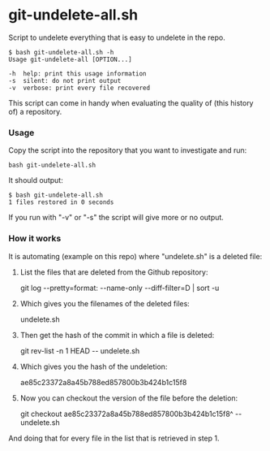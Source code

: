 # git-undelete-all.sh

Script to undelete everything that is easy to undelete in the repo.

    $ bash git-undelete-all.sh -h
    Usage git-undelete-all [OPTION...]

    -h  help: print this usage information
    -s  silent: do not print output
    -v  verbose: print every file recovered
    
This script can come in handy when evaluating the quality of (this history of) a repository.

### Usage

Copy the script into the repository that you want to investigate and run:

    bash git-undelete-all.sh

It should output:

    $ bash git-undelete-all.sh 
    1 files restored in 0 seconds

If you run with "-v" or "-s" the script will give more or no output.

### How it works

It is automating (example on this repo) where "undelete.sh" is a deleted file:

1) List the files that are deleted from the Github repository:

      git log --pretty=format: --name-only --diff-filter=D | sort -u

2) Which gives you the filenames of the deleted files:

      undelete.sh

3) Then get the hash of the commit in which a file is deleted:

      git rev-list -n 1 HEAD -- undelete.sh

4) Which gives you the hash of the undeletion:

      ae85c23372a8a45b788ed857800b3b424b1c15f8

5) Now you can checkout the version of the file before the deletion:

      git checkout ae85c23372a8a45b788ed857800b3b424b1c15f8^ -- undelete.sh

And doing that for every file in the list that is retrieved in step 1.
